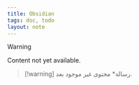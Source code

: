 ```yaml
---
title: Obsidian
tags: doc, todo
layout: note 
---
```


> [!warning]
> Content not yet available.
> 

 > [!warning] رسالة*
> محتوى غير موجود بعد.
> 